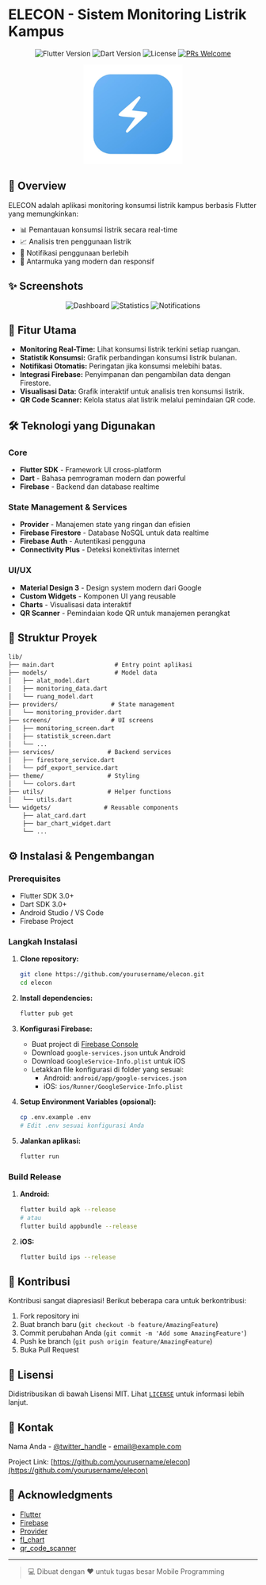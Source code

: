 
# ELECON - Sistem Monitoring Listrik Kampus

<div align="center">

![Flutter Version](https://img.shields.io/badge/Flutter-3.0+-blue.svg)
![Dart Version](https://img.shields.io/badge/Dart-3.0+-blue.svg)
![License](https://img.shields.io/badge/license-MIT-blue.svg)
[![PRs Welcome](https://img.shields.io/badge/PRs-welcome-brightgreen.svg)](http://makeapullrequest.com)

</div>

<p align="center">
  <img src="assets/icon_logo.png" alt="ELECON Logo" width="200"/>
</p>

## 📱 Overview

ELECON adalah aplikasi monitoring konsumsi listrik kampus berbasis Flutter yang memungkinkan:
- 📊 Pemantauan konsumsi listrik secara real-time
- 📈 Analisis tren penggunaan listrik
- 🔔 Notifikasi penggunaan berlebih
- 📱 Antarmuka yang modern dan responsif

## ✨ Screenshots

<p align="center">
  <img src="screenshots/dashboard.png" width="200" alt="Dashboard"/>
  <img src="screenshots/statistics.png" width="200" alt="Statistics"/>
  <img src="screenshots/notifications.png" width="200" alt="Notifications"/>
</p>

## 🎯 Fitur Utama

- **Monitoring Real-Time:** Lihat konsumsi listrik terkini setiap ruangan.
- **Statistik Konsumsi:** Grafik perbandingan konsumsi listrik bulanan.
- **Notifikasi Otomatis:** Peringatan jika konsumsi melebihi batas.
- **Integrasi Firebase:** Penyimpanan dan pengambilan data dengan Firestore.
- **Visualisasi Data:** Grafik interaktif untuk analisis tren konsumsi listrik.
- **QR Code Scanner:** Kelola status alat listrik melalui pemindaian QR code.

## 🛠️ Teknologi yang Digunakan

### Core
- **Flutter SDK** - Framework UI cross-platform
- **Dart** - Bahasa pemrograman modern dan powerful
- **Firebase** - Backend dan database realtime

### State Management & Services
- **Provider** - Manajemen state yang ringan dan efisien
- **Firebase Firestore** - Database NoSQL untuk data realtime
- **Firebase Auth** - Autentikasi pengguna
- **Connectivity Plus** - Deteksi konektivitas internet

### UI/UX
- **Material Design 3** - Design system modern dari Google
- **Custom Widgets** - Komponen UI yang reusable
- **Charts** - Visualisasi data interaktif
- **QR Scanner** - Pemindaian kode QR untuk manajemen perangkat

## 📁 Struktur Proyek

```
lib/
├── main.dart                 # Entry point aplikasi
├── models/                   # Model data
│   ├── alat_model.dart
│   ├── monitoring_data.dart
│   └── ruang_model.dart
├── providers/               # State management
│   └── monitoring_provider.dart
├── screens/                 # UI screens
│   ├── monitoring_screen.dart
│   ├── statistik_screen.dart
│   └── ...
├── services/               # Backend services
│   ├── firestore_service.dart
│   └── pdf_export_service.dart
├── theme/                  # Styling
│   └── colors.dart
├── utils/                  # Helper functions
│   └── utils.dart
└── widgets/               # Reusable components
    ├── alat_card.dart
    ├── bar_chart_widget.dart
    └── ...
```

## ⚙️ Instalasi & Pengembangan

### Prerequisites

- Flutter SDK 3.0+
- Dart SDK 3.0+
- Android Studio / VS Code
- Firebase Project

### Langkah Instalasi

1. **Clone repository:**
   ```sh
   git clone https://github.com/yourusername/elecon.git
   cd elecon
   ```

2. **Install dependencies:**
   ```sh
   flutter pub get
   ```

3. **Konfigurasi Firebase:**
   - Buat project di [Firebase Console](https://console.firebase.google.com/)
   - Download `google-services.json` untuk Android
   - Download `GoogleService-Info.plist` untuk iOS
   - Letakkan file konfigurasi di folder yang sesuai:
     - Android: `android/app/google-services.json`
     - iOS: `ios/Runner/GoogleService-Info.plist`

4. **Setup Environment Variables (opsional):**
   ```sh
   cp .env.example .env
   # Edit .env sesuai konfigurasi Anda
   ```

5. **Jalankan aplikasi:**
   ```sh
   flutter run
   ```

### Build Release

1. **Android:**
   ```sh
   flutter build apk --release
   # atau
   flutter build appbundle --release
   ```

2. **iOS:**
   ```sh
   flutter build ips --release
   ```

## 🤝 Kontribusi

Kontribusi sangat diapresiasi! Berikut beberapa cara untuk berkontribusi:

1. Fork repository ini
2. Buat branch baru (`git checkout -b feature/AmazingFeature`)
3. Commit perubahan Anda (`git commit -m 'Add some AmazingFeature'`)
4. Push ke branch (`git push origin feature/AmazingFeature`)
5. Buka Pull Request

## 📝 Lisensi

Didistribusikan di bawah Lisensi MIT. Lihat [`LICENSE`](LICENSE) untuk informasi lebih lanjut.

## 📧 Kontak

Nama Anda - [@twitter_handle](https://twitter.com/twitter_handle) - email@example.com

Project Link: [https://github.com/yourusername/elecon](https://github.com/yourusername/elecon)

## 🙏 Acknowledgments

* [Flutter](https://flutter.dev)
* [Firebase](https://firebase.google.com)
* [Provider](https://pub.dev/packages/provider)
* [fl_chart](https://pub.dev/packages/fl_chart)
* [qr_code_scanner](https://pub.dev/packages/qr_code_scanner)

---

> 💻 Dibuat dengan ❤️ untuk tugas besar Mobile Programming
